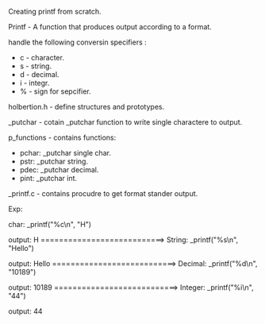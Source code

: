 Creating printf from scratch.

Printf - A function that produces output according to a format.

handle the following conversin specifiers :
 * c - character.
 * s - string.
 * d - decimal.
 * i - integr.
 * % - sign for sepcifier.

holbertion.h - define structures and prototypes.

_putchar - cotain _putchar function to write single charactere to output.

p_functions - contains functions:

 * pchar: _putchar single char.
 * pstr: _putchar string.
 * pdec: _putchar decimal.
 * pint: _putchar int.

_printf.c - contains procudre to get format stander output.


Exp:

char: _printf("%c\n", "H")
    
output: H
===========================>
String: _printf("%s\n", "Hello")

output: Hello
===========================>
Decimal: _printf("%d\n", "10189")

output: 10189
===========================>
Integer: _printf("%i\n", "44")

output: 44
